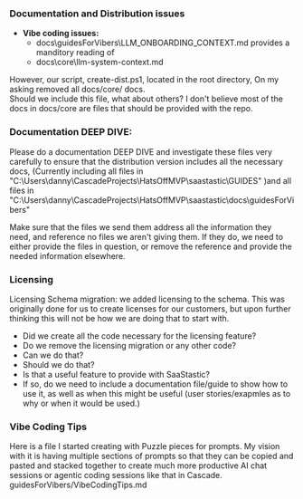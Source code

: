 ### **Documentation and Distribution issues**

- **Vibe coding issues:**
    - docs\guidesForVibers\LLM_ONBOARDING_CONTEXT.md 
provides a manditory reading of 
    - docs\core\llm-system-context.md

However, our script, create-dist.ps1, located in the root directory, On my asking removed all docs/core/ docs.   
Should we include this file, what about others? I don't believe most of the docs in docs/core are files that should be provided with the repo.  

### **Documentation DEEP DIVE**:

Please do a documentation DEEP DIVE and investigate these files very carefully to ensure that the distribution version includes all the necessary docs, (Currently including all files in "C:\Users\danny\CascadeProjects\HatsOffMVP\saastastic\GUIDES" )and all files in "C:\Users\danny\CascadeProjects\HatsOffMVP\saastastic\docs\guidesForVibers"

Make sure that the files we send them address all the information they need, and reference no files we aren't giving them.  If they do, we need to either provide the files in question, or remove the reference and provide the needed information elsewhere.

### **Licensing**
Licensing Schema migration:
we added licensing to the schema.  This was originally done for us to create licenses for our customers, but upon further thinking this will not be how we are doing that to start with.

- Did we create all the code necessary for the licensing feature?
- Do we remove the licensing migration or any other code? 
- Can we do that? 
- Should we do that? 
- Is that a useful feature to provide with SaaStastic?
- If so, do we need to include a documentation file/guide to show how to use it, as well as when this might be useful (user stories/exapmles as to why or when it would be used.)

### **Vibe Coding Tips**
Here is a file I started creating with Puzzle pieces for prompts.
My vision with it is having multiple sections of prompts so that they can be copied and pasted and stacked together to create much more productive AI chat sessions or agentic coding sessions like that in Cascade.
guidesForVibers/VibeCodingTips.md